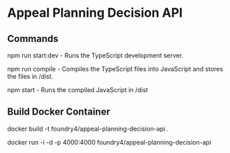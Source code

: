# Appeal Planning Decision API

## Commands

npm run start:dev - Runs the TypeScript development server.

npm run compile - Compiles the TypeScript files into JavaScript and stores the files in /dist.

npm start - Runs the compiled JavaScript in /dist

## Build Docker Container

docker build -t foundry4/appeal-planning-decision-api .

docker run -i -d -p 4000:4000 foundry4/appeal-planning-decision-api
